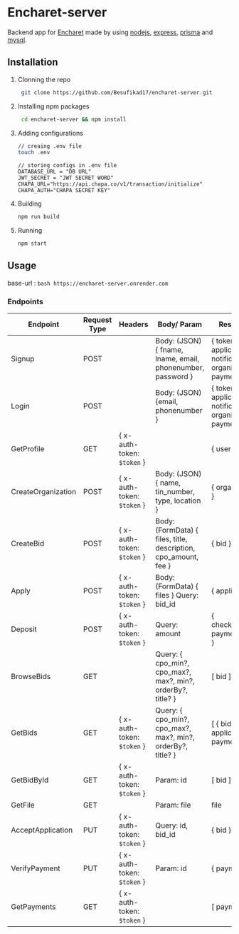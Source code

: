 # Encharet-server

Backend app for [Encharet]() made by using [nodejs](https://nodejs.org/en/), [express](https://expressjs.com/), [prisma](https://www.prisma.io/) and [mysql](https://www.mysql.com/).

## Installation

1. Clonning the repo
   
   ```bash
    git clone https://github.com/Besufikad17/encharet-server.git
   ```

2. Installing npm packages
   
   ```bash
    cd encharet-server && npm install
    ```
3. Adding configurations
   
   ```bash
   // creaing .env file
   touch .env
   ```
   ```.env
   // storing configs in .env file
   DATABASE_URL = "DB URL"
   JWT_SECRET = "JWT SECRET WORD"
   CHAPA_URL="https://api.chapa.co/v1/transaction/initialize"
   CHAPA_AUTH="CHAPA SECRET KEY"
   ```
4. Building 

    ```bash
    npm run build
    ```

5. Running
    ```bash 
    npm start
    ```

## Usage

  base-url : ```bash https://encharet-server.onrender.com```

  ### Endpoints

| Endpoint           | Request Type | Headers                    | Body/ Param                                                     | Response                                                                   | URL                                     |
|--------------------|--------------|----------------------------|-----------------------------------------------------------------|----------------------------------------------------------------------------|-----------------------------------------|
| Signup             | POST         |                            | Body: (JSON) { fname, lname, email, phonenumber, password }     | { token, user, application[],  notification[], organization[], payment[] } | /signup                                 |
| Login              | POST         |                            | Body: (JSON) {email, phonenumber }                              | { token, user, application[],  notification[], organization[], payment[] } | /login                                  |
| GetProfile         | GET          | { x-auth-token: `$token` } |                                                                 | { user }                                                                   | /profile                                |
| CreateOrganization | POST         | { x-auth-token: `$token` } | Body: (JSON) { name, tin_number, type, location }               | { organization }                                                           | /create/org                             |
| CreateBid          | POST         | { x-auth-token: `$token` } | Body: (FormData) { files, title, description, cpo_amount, fee } | { bid }                                                                    | /create/bid                             |
| Apply              | POST         | { x-auth-token: `$token` } | Body: (FormData) { files }  Query: bid_id                       | { application }                                                            | /apply?bid_id=id                        |
| Deposit            | POST         | { x-auth-token: `$token` } | Query: amount                                                   | { checkout_url, payment_data }                                             | /deposit?amount=amount                  |
| BrowseBids         | GET          |                            | Query: { cpo_min?, cpo_max?, max?, min?, orderBy?, title? }     | [ bid ]                                                                    | /bids                                   |
| GetBids            | GET          | { x-auth-token: `$token` } | Query: { cpo_min?, cpo_max?, max?, min?, orderBy?, title? }     | [ { bid, application[], payments[] } ]                                     | /org/bids                               |
| GetBidById         | GET          | { x-auth-token: `$token` } | Param: id                                                       | [ bid ]                                                                    | /bid/:id                                |
| GetFile            | GET          |                            | Param: file                                                     | file                                                                       | /user/:file                             |
| AcceptApplication  | PUT          | { x-auth-token: `$token` } | Query: id, bid_id                                               | { bid }                                                                    | /accept/application?id=id&bid_id=bid_id |
| VerifyPayment      | PUT          | { x-auth-token: `$token` } | Param: id                                                       | { payment }                                                                | /verify/:id                             |
| GetPayments        | GET          | { x-auth-token: `$token` } |                                                                 | [ payment ]                                                                | /payments                             |